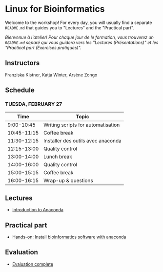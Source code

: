# Linux for Bioinformatics

Welcome to the workshop! For every day, you will usually find a separate `README.md` that guides you to "Lectures" and the "Practical part".

_Bienvenue à l'atelier! Pour chaque jour de le formation, vous trouverez un `README.md` séparé qui vous guidera vers les "Lectures (Présentations)" et les "Practical part (Exercises pratiques)"._

## Instructors

 Franziska Kistner, Katja Winter, Arsène Zongo

## Schedule
### <a name="0"></a> TUESDA, FEBRUARY 27
| Time        | Topic |
| --          | --               |
| 9:00-10:45  | Writing scripts for automatisation |
| 10:45-11:15 | Coffee break |
| 11:30-12:15 | Installer des outils avec anaconda | 
| 12:15-13:00 | Quality control | 
| 13:00-14:00 | Lunch break |
| 14:00-16:00 | Quality control |
| 15:00-15:15 | Coffee break |
| 16:00-16:15 | Wrap-up & questions |

## Lectures
* [Introduction to Anaconda](https://docs.google.com/presentation/d/1C9Vt7lWCGckCDxzAAmXsxd7nvUiLx69U3wjNmivuAJM/edit?usp=sharing)

## Practical part 
* [Hands-on: Install bioinformatics software with anaconda](4.1_exercices_pratiques.md)

## Evaluation
* [Evaluation complete](https://forms.gle/eYhwu4vpFHuRCwTv7)

